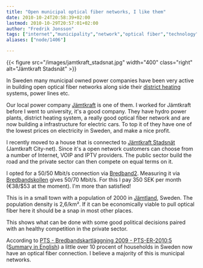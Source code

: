 ```yaml
---
title: "Open municipal optical fiber networks, I like them"
date: 2010-10-24T20:58:39+02:00
lastmod: 2010-10-29T20:57:01+02:00
author: "Fredrik Jonsson"
tags: ["internet","municipality","network","optical fiber","technology"]
aliases: ["node/1406"]

---
```


{{< figure src="/images/jamtkraft_stadsnat.jpg" width="400" class="right" alt="Jämtkraft Stadsnät" >}}

In Sweden many municipal owned power companies have been very active in building open optical fiber networks along side their [district heating](http://en.wikipedia.org/wiki/District_heating) systems, power lines etc.

Our local power company [Jämtkraft](http://www.jamtkraft.se/) is one of them. I  worked for Jämtkraft before I went to university, it's a good company. They have hydro power plants, district heating system, a really good optical fiber network and are now building a infrastructure for electric cars. To top it of they have one of the lowest prices on electricity in Sweden, and make a nice profit.

I recently moved to a house that is connected to [Jämtkraft Stadsnät](http://www.jamtkraftstadsnat.se/) (Jamtkraft City-net). Since it's a open network customers can choose from a number of Internet, VOIP and IPTV providers. The public sector build the road and the private sector can then compete on equal terms on it.

I opted for a 50/50 Mbit/s connection via [Bredband2](http://www.bredband2.com/). Measuring it via [Bredbandskollen](http://www.bredbandskollen.se/) gives 50/70 Mbit/s. For this I pay 350 SEK per month (€38/$53 at the moment). I'm more than satisfied!

This is in a small town with a population of 2000 in [Jämtland](http://en.wikipedia.org/wiki/J%C3%A4mtland_County), Sweden. The population density is 2,6/km². If it can be economically viable to pull optical fiber here it should be a snap in most other places.

This shows what can be done with some good political decisions paired with an healthy competition in the private sector.

According to [PTS - Bredbandskartläggning 2009 - PTS-ER-2010:5](http://www.pts.se/sv/Dokument/Rapporter/Internet/2010/Bredbandskartlaggning-2009---PTS-ER-20105/) ([Summary in English](http://www.pts.se/en-gb/Documents/Reports/Internet/2010/Bredbandskartlaggning-2009---PTS-ER-20105/)) a little over 10 procent of households in Sweden now have an optical fiber connection. I believe a majority of this is municipal networks.

